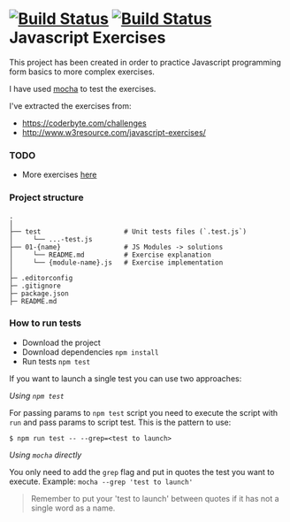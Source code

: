 [![Build Status](https://travis-ci.org/JuanMaRuiz/javascript-exercises.png?branch=master)](https://travis-ci.org/JuanMaRuiz/javascript-exercises)
[![Build Status](https://david-dm.org/JuanMaRuiz/javascript-exercises.svg)](https://travis-ci.org/JuanMaRuiz/javascript-exercises)
Javascript Exercises
====================

This project has been created in order to practice Javascript programming form basics to more complex exercises.

I have used [mocha](https://mochajs.org/) to test the exercises.

I've extracted the exercises from:
* https://coderbyte.com/challenges
* http://www.w3resource.com/javascript-exercises/

### TODO
* More exercises [here](http://www.w3resource.com/javascript-exercises/javascript-functions-exercises.php)

### Project structure
```
.
│
├── test                     # Unit tests files (`.test.js`)
│     └── ...-test.js
├── 01-{name}                # JS Modules -> solutions
│     └── README.md          # Exercise explanation
│     └── {module-name}.js   # Exercise implementation
│
├─ .editorconfig
├─ .gitignore
├─ package.json
├─ README.md
```

### How to run tests
* Download the project
* Download dependencies ```npm install```
* Run tests ```npm test```

If you want to launch a single test you can use two approaches:

*Using ```npm test```*

For passing params to ```npm test``` script you need to execute the script with ```run``` and pass params to script test. This is the pattern to use:
```
$ npm run test -- --grep=<test to launch>
```

*Using ```mocha``` directly*

You only need to add the ```grep``` flag and put in quotes the test you want to execute. Example:
```mocha --grep 'test to launch'```

> Remember to put your 'test to launch' between quotes if it has not a single word as a name.
